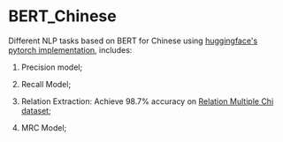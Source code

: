 # BERT_Chinese

Different NLP tasks based on BERT for Chinese using [huggingface's pytorch implementation](https://github.com/huggingface/pytorch-pretrained-BERT), includes:

1. Precision model;

2. Recall Model;

3. Relation Extraction: Achieve 98.7% accuracy on [Relation Multiple Chi dataset](https://github.com/crownpku/Small-Chinese-Corpus/tree/master/relation_multiple_chi);

4. MRC Model;